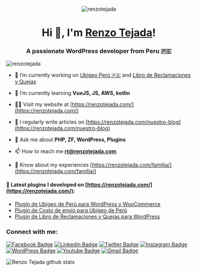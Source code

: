 <p align="center"> <img src="https://renzotejada.com/wp-content/uploads/2020/08/Firma_RT-e1600222935788.png" alt="renzotejada" /> </p>

<h1 align="center">Hi 👋, I'm <a href="https://www.renzotejada.com">Renzo Tejada</a>!
<h3 align="center">A passionate WordPress developer from Peru 🇵🇪</h3>

<p align="left"> <img src="https://komarev.com/ghpvc/?username=renzotejada&label=Profile%20views&color=0e75b6&style=flat" alt="renzotejada" /> </p>

- 🔭 I’m currently working on [Ubigeo Perú 🇵🇪](https://github.com/RenzoTejada/ubigeo-peru) and [Libro de Reclamaciones y Quejas](https://github.com/RenzoTejada/libro-de-reclamaciones-y-quejas)

- 🌱 I’m currently learning **VueJS, JS, AWS, kotlin**

- 👨‍💻 Visit my website at [https://renzotejada.com/](https://renzotejada.com/)

- 📝 I regularly write articles on [https://renzotejada.com/nuestro-blog](https://renzotejada.com/nuestro-blog)

- 💬 Ask me about **PHP, ZF, WordPress, Plugins**

- 📫 How to reach me **rt@renzotejada.com**

- 📄 Know about my experiences [https://renzotejada.com/familia/](https://renzotejada.com/familia/)

#### 📝 Latest plugins I developed  on  [https://renzotejada.com/](https://renzotejada.com/):
- [Plugin de Ubigeo de Perú para WordPress y WooCommerce](https://renzotejada.com/plugin/ubigeo-peru/)
- [Plugin de Costo de envío para Ubigeo de Perú](https://renzotejada.com/plugin/costo-de-envio-de-ubigeo-de-peru-para-woocommerce/)
- [Plugin de Libro de Reclamaciones y Quejas para WordPress](https://renzotejada.com/libro-de-reclamaciones-y-quejas/)


<h3 align="left">Connect with me:</h3>

[![Facebook Badge](https://img.shields.io/badge/-TejadaRenzo-blue?style=flat-square&logo=Facebook&logoColor=white&link=https://www.facebook.com/TejadaRenzo)](https://www.facebook.com/TejadaRenzo)
[![Linkedin Badge](https://img.shields.io/badge/-tejadarenzo-blue?style=flat-square&logo=Linkedin&logoColor=white&link=https://www.linkedin.com/in/tejadarenzo/)](https://www.linkedin.com/in/tejadarenzo/)
[![Twitter Badge](https://img.shields.io/badge/-@tejadarenzo-1ca0f1?style=flat-square&labelColor=1ca0f1&logo=twitter&logoColor=white&link=https://twitter.com/tejadarenzo)](https://twitter.com/tejadarenzo)
[![Instagram Badge](https://img.shields.io/badge/-rt_codes-purple?style=flat-square&logo=instagram&logoColor=white&link=https://www.instagram.com/rt_codes/)](https://www.instagram.com/rt_codes/)
[![WordPress Badge](https://img.shields.io/badge/-renzotejada-lightgrey?style=flat-square&logo=wordpress&logoColor=white&link=https://profiles.wordpress.org/renzotejada/)](https://profiles.wordpress.org/renzotejada/)
[![Youtube Badge](https://img.shields.io/badge/-RenzoTejada-darkred?style=flat-square&logo=youtube&logoColor=white&link=https://www.youtube.com/c/RenzoTejada)](https://www.youtube.com/c/RenzoTejada)
[![Gmail Badge](https://img.shields.io/badge/-renzzo09@gmail.com-c14438?style=flat-square&logo=Gmail&logoColor=white&link=mailto:renzzo09@gmail.com)](mailto:renzzo09@gmail.com)


![Renzo Tejada github stats](https://bad-apple-github-readme.vercel.app/api?show_bg=1&username=renzotejada&theme=vue)

